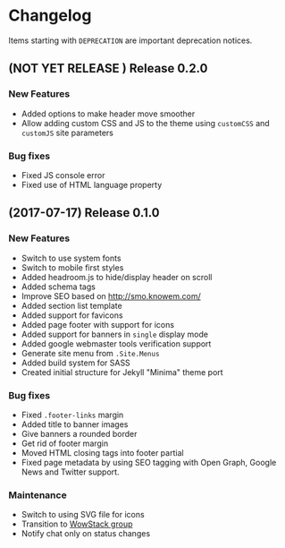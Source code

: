 # Changelog

Items starting with `DEPRECATION` are important deprecation notices.

## (NOT YET RELEASE ) Release 0.2.0

### New Features

+ Added options to make header move smoother
+ Allow adding custom CSS and JS to the theme using `customCSS` and `customJS`
  site parameters

### Bug fixes

+ Fixed JS console error
+ Fixed use of HTML language property

## (2017-07-17) Release 0.1.0

### New Features

+ Switch to use system fonts
+ Switch to mobile first styles
+ Added headroom.js to hide/display header on scroll
+ Added schema tags
+ Improve SEO based on <http://smo.knowem.com/>
+ Added section list template
+ Added support for favicons
+ Added page footer with support for icons
+ Added support for banners in `single` display mode
+ Added google webmaster tools verification support
+ Generate site menu from `.Site.Menus`
+ Added build system for SASS
+ Created initial structure for Jekyll "Minima" theme port

### Bug fixes

+ Fixed `.footer-links` margin
+ Added title to banner images
+ Give banners a rounded border
+ Get rid of footer margin
+ Moved HTML closing tags into footer partial
+ Fixed page metadata by using SEO tagging with Open Graph,
  Google News and Twitter support.

### Maintenance

+ Switch to using SVG file for icons
+ Transition to [WowStack group](https://git01.kogitoapp.com/wowstack)
+ Notify chat only on status changes
